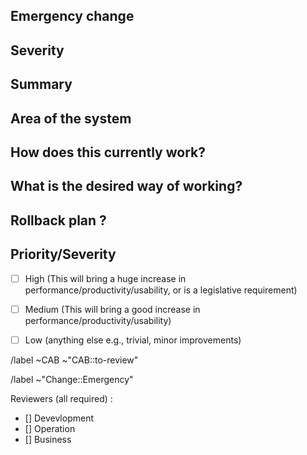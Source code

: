 ## Emergency change
<!-- Emergency change should be filed whenever an incident caused a required change. It will be reviewed by the CAB afterward !-->

## Severity
<!-- Pick one -->
<!-- /label ~"Severity::1-Critical" --> 
<!-- /label ~"Severity::2-Major" -->
<!-- /label ~"Severity::3-Moderate" -->
<!-- /label ~"Severity::4-Minor" -->
<!-- /label ~"Severity::5-Cosmetic" -->

## Summary
<!-- Outline the issue being faced, and why this required a change !-->

## Area of the system
<!-- This might only be one part, but may involve multiple sections !-->

## How does this currently work?
<!-- the current process, and any associated business rules !-->

## What is the desired way of working?
<!-- after the change, what should the process be, and what should the business rules be !-->

## Rollback plan ?
<!-- describe how to rollback the change in case the expected change is not working -->

## Priority/Severity
<!-- Delete as appropriate. The priority and severity assigned may be different to this !-->
- [ ] High (This will bring a huge increase in performance/productivity/usability, or is a legislative requirement)
- [ ] Medium (This will bring a good increase in performance/productivity/usability)
- [ ] Low (anything else e.g., trivial, minor improvements)



<!-- METADATA for project management, please leave the following lines -->
<!-- Emergency change request, usually on incident, sent to the CAB for review after applying. -->
<!-- labels for gitlab CAB issues Board -->
/label ~CAB ~"CAB::to-review"

<!-- identify the kind of change -->
/label ~"Change::Emergency"

<!-- Reviewers : please fill with your gitlab user @handle -->
Reviewers (all required) :
- [] Devevlopment
- [] Operation
- [] Business

<!-- METADATA - end -->
